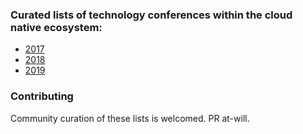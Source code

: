 ### Curated lists of technology conferences within the cloud native ecosystem:

* [2017](2017.md)
* [2018](2018.md)
* [2019](2019.md)

### Contributing
Community curation of these lists is welcomed. PR at-will.
